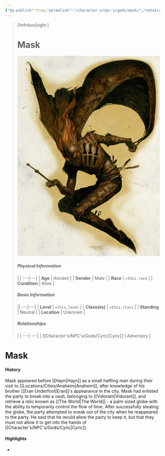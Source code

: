 ```yaml
---
{"dg-publish":true,"permalink":"/character-s/npc-s/gods/mask/","noteIcon":""}
---
```


>[!infobox|right ]
># **Mask**
>![Mask.jpg|cover h-small](/img/user/Attachments/Characters/Mask.jpg)
>##### **Physical Information**
>| | 
>---|---|
>| **Age** | Ancient |
>| **Gender** | Male |
>| **Race** | `=this.race` |
>| **Condition** | Alive |
>##### **Basic Information**
>||
>---|---|
>| **Level** | `=this.level` |
>| **Class(es)** | `=this.class` |
>| **Standing** | Neutral |
>| **Location** | Unknown |
>##### **Relationships**
>| |
>---| ---|
>| [[Character's/NPC's/Gods/Cyric\|Cyric]] | *Adversary* |

# Mask
#### History

Mask appeared before [[Hayn\|Hayn]] as a small halfling man during their visit to [[Locations/Cities/Anaheim\|Anaheim]], after knowledge of his brother [[Eran Underfoot\|Eran]]'s appearance in the city. Mask had enlisted the party to break into a vault, belonging to [[Vidorant\|Vidorant]], and retrieve a relic known as [[The World\|The World]] - a palm sized globe with the ability to temporarily control the flow of time. After successfully stealing the globe, the party attempted to sneak out of the city when he reappeared to the party. He said that he would allow the party to keep it, but that they must not allow it to get into the hands of [[Character's/NPC's/Gods/Cyric\|Cyric]].

#### Highlights
- 